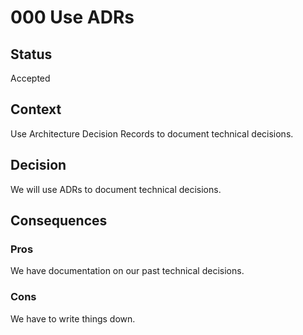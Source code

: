 # 000 Use ADRs

## Status

Accepted

## Context

Use Architecture Decision Records to document technical decisions.

## Decision

We will use ADRs to document technical decisions.

## Consequences

### Pros

We have documentation on our past technical decisions.

### Cons

We have to write things down.
